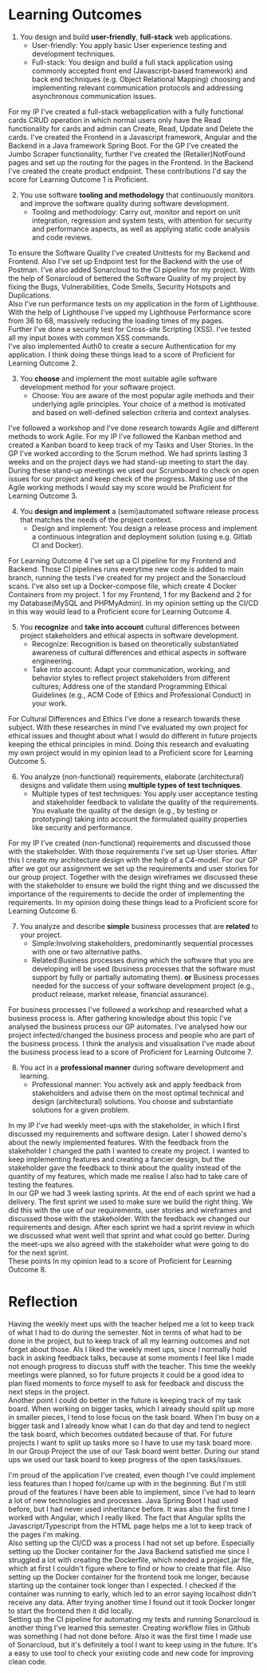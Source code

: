# Learning Outcomes
1. You design and build **user-friendly**, **full-stack** web applications. 
   - User-friendly: You apply basic User experience testing and development techniques.
   - Full-stack: You design and build a full stack application using commonly accepted front end (Javascript-based framework) and back end techniques (e.g. Object Relational Mapping) choosing and implementing relevant communication protocols and addressing asynchronous communication issues.

For my IP I've created a full-stack webapplication with a fully functional cards CRUD operation in which normal users only have the Read functionality for cards and admin can Create, Read, Update and Delete the cards. I've created the Frontend in a Javascript framework, Angular and the Backend in a Java framework Spring Boot. For the GP I've created the Jumbo Scraper functionality, further I've created the (Retailer)NotFound pages and set up the routing for the pages in the Frontend. In the Backend I've created the create product endpoint. These contributions I'd say the score for Learning Outcome 1 is Proficient.

2. You use software **tooling and methodology** that continuously monitors and improve the software quality during software development. 
   - Tooling and methodology: Carry out, monitor and report on unit integration, regression and system tests, with attention for security and performance aspects, as well as applying static code analysis and code reviews.

To ensure the Software Quality I've created Unittests for my Backend and Frontend. Also I've set up Endpoint test for the Backend with the use of Postman. I've also added Sonarcloud to the CI pipeline for my project. With the help of Sonarcloud of bettered the Software Quality of my project by fixing the Bugs, Vulnerabilities, Code Smells, Security Hotspots and Duplications. </br>
Also I've run performance tests on my application in the form of Lighthouse. With the help of Lighthouse I've upped my Lighthouse Performance score from 36 to 68, massively reducing the loading times of my pages. </br>
Further I've done a security test for Cross-site Scripting (XSS). I've tested all my input boxes with common XSS commands. </br>
I've also implemented Auth0 to create a secure Authentication for my application.
I think doing these things lead to a score of Proficient for Learning Outcome 2.

3. You **choose** and implement the most suitable agile software development method for your software project.
   - Choose: 	You are aware of the most popular agile methods and their underlying agile principles. Your choice of a method is motivated and based on well-defined selection criteria and context analyses.

I've followed a workshop and I've done research towards Agile and different methods to work Agile. For my IP I've followed the Kanban method and created a Kanban board to keep track of my Tasks and User Stories. In the GP I've worked according to the Scrum method. We had sprints lasting 3 weeks and on the project days we had stand-up meeting to start the day. During these stand-up meetings we used our Scrumboard to check on open issues for our project and keep check of the progress. Making use of the Agile working methods I would say my score would be Proficient for Learning Outcome 3.

4. You **design and implement** a (semi)automated software release process that matches the needs of the project context.
   - Design and implement: You design a release process and implement a continuous integration and deployment solution (using e.g. Gitlab CI and Docker).

For Learning Outcome 4 I've set up a CI pipeline for my Frontend and Backend. Those CI pipelines runs everytime new code is added to main branch, running the tests I've created for my project and the Sonarcloud scans. I've also set up a Docker-compose file, which create 4 Docker Containers from my project. 1 for my Frontend, 1 for my Backend and 2 for my Database(MySQL and PHPMyAdmin). In my opinion setting up the CI/CD in this way would lead to a Proficient score for Learning Outcome 4.

5. You **recognize** and **take into account** cultural differences between project stakeholders and ethical aspects in software development.
   - Recognize: Recognition is based on theoretically substantiated awareness of cultural differences and ethical aspects in software engineering.
   - Take into account: Adapt your communication, working, and behavior styles to reflect project stakeholders from different cultures; Address one of the standard Programming Ethical Guidelines (e.g., ACM Code of Ethics and Professional Conduct) in your work.

For Cultural Differences and Ethics I've done a research towards these subject. With these researches in mind I've evaluated my own project for ethical issues and thought about what I would do different in future projects keeping the ethical principles in mind. Doing this research and evaluating my own project would in my opinion lead to a Proficient score for Learning Outcome 5.

6. You analyze (non-functional) requirements, elaborate (architectural) designs and validate them using **multiple types of test techniques**.
   - Multiple types of test techniques: You apply user acceptance testing and stakeholder feedback to validate the quality of the requirements. You evaluate the quality of the design (e.g., by testing or prototyping) taking into account the formulated quality properties like security and performance.

For my IP I've created (non-functional) requirements and discussed those with the stakeholder. With those requirements I've set up User stories. After this I create my architecture design with the help of a C4-model. For our GP after we got our assignment we set up the requirements and user stories for our group project. Together with the design wireframes we discussed these with the stakeholder to ensure we build the right thing and we discussed the importance of the requirements to decide the order of implementing the requirements. In my opinion doing these things lead to a Proficient score for Learning Outcome 6.

7. You analyze and describe **simple** business processes that are **related** to your project.
   - Simple:Involving stakeholders, predominantly sequential processes with one or two alternative paths.
   - Related:Business processes during which the software that you are developing will be used (business processes that the software must support by fully or partially automating them). **or** Business processes needed for the success of your software development project (e.g., product release, market release, financial assurance).

For business processes I've followed a workshop and researched what a business process is. After gathering knowledge about this topic I've analysed the business process our GP automates. I've analysed how our project infected/changed the business process and people who are part of the business process. I think the analysis and visualisation I've made about the business process lead to a score of Proficient for Learning Outcome 7.

8. You act in a **professional manner** during software development and learning.
   - Professional manner: You actively ask and apply feedback from stakeholders and advise them on the most optimal technical and design (architectural) solutions. You choose and substantiate solutions for a given problem.

In my IP I've had weekly meet-ups with the stakeholder, in which I first discussed my requirements and software design. Later I showed demo's about the newly implemented features. With the feedback from the stakeholder I changed the path I wanted to create my project. I wanted to keep implementing features and creating a fancier design, but the stakeholder gave the feedback to think about the quality instead of the quantity of my features, which made me realise I also had to take care of testing the features. </br>
In our GP we had 3 week lasting sprints. At the end of each sprint we had a delivery. The first sprint we used to make sure we build the right thing. We did this with the use of our requirements, user stories and wireframes and discussed those with the stakeholder. With the feedback we changed our requirements and design. After each sprint we had a sprint review in which we discussed what went well that sprint and what could go better. During the meet-ups we also agreed with the stakeholder what were going to do for the next sprint. </br>
These points In my opinion lead to a score of Proficient for Learning Outcome 8.

# Reflection
Having the weekly meet ups with the teacher helped me a lot to keep track of what I had to do during the semester. Not in terms of what had to be done in the project, but to keep track of all my learning outcomes and not forget about those. Als I liked the weekly meet ups, since I normally hold back in asking feedback talks, because at some moments I feel like I made not enough progress to discuss stuff with the teacher. This time the weekly meetings were planned, so for future projects it could be a good idea to plan fixed moments to force myself to ask for feedback and discuss the next steps in the project. </br>
Another point I could do better in the future is keeping track of my task board. When working on bigger tasks, which I already should split up more in smaller pieces, I tend to lose focus on the task board. When I'm busy on a bigger task and I already know what I can do that day and tend to neglect the task board, which becomes outdated because of that. For future projects I want to split up tasks more so I have to use my task board more. In our Group Project the use of our Task board went better. During our stand ups we used our task board to keep progress of the open tasks/issues.

I'm proud of the application I've created, even though I've could implement less features than I hoped for/came up with in the beginning. But I'm still proud of the features I have been able to implement, since I've had to learn a lot of new technologies and processes. Java Spring Boot I had used before, but I had never used inheritance before. It was also the first time I worked with Angular, which I really liked. The fact that Angular splits the Javascript/Typescript from the HTML page helps me a lot to keep track of the pages I'm making. </br>
Also setting up the CI/CD was a process I had not set up before. Especially setting up the Docker container for the Java Backend satisfied me since I struggled a lot with creating the Dockerfile, which needed a project.jar file, which at first I couldn't figure where to find or how to create that file. Also setting up the Docker container for the frontend took me longer, because starting up the container took longer than I expected. I checked if the container was running to early, which led to an error saying localhost didn't receive any data. After trying another time I found out it took Docker longer to start the frontend then it did locally. </br>
Setting up the CI pipeline for automating my tests and running Sonarcloud is another thing I've learned this semester. Creating workflow files in Github was something I had not done before. Also it was the first time I made use of Sonarcloud, but it's definitely a tool I want to keep using in the future. It's a easy to use tool to check your existing code and new code for improving clean code.
